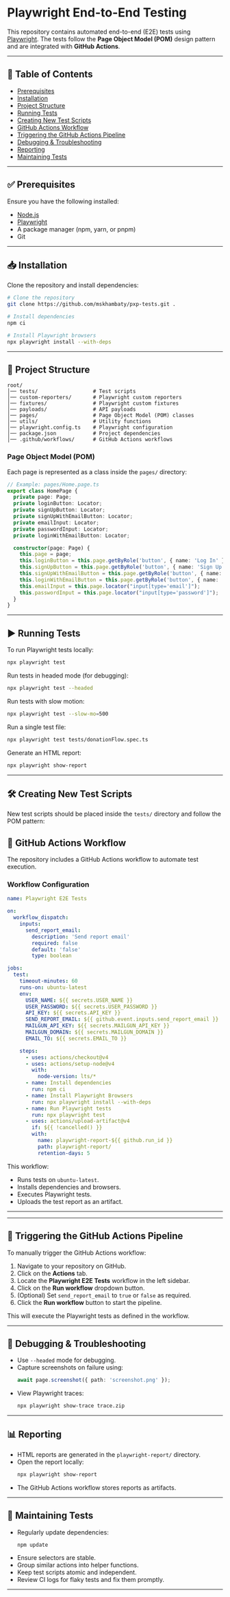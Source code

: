 # Playwright End-to-End Testing

This repository contains automated end-to-end (E2E) tests using [Playwright](https://playwright.dev/). The tests follow the **Page Object Model (POM)** design pattern and are integrated with **GitHub Actions**.

---

## 📌 Table of Contents

- [Prerequisites](#prerequisites)
- [Installation](#installation)
- [Project Structure](#project-structure)
- [Running Tests](#running-tests)
- [Creating New Test Scripts](#creating-new-test-scripts)
- [GitHub Actions Workflow](#github-actions-workflow)
- [Triggering the GitHub Actions Pipeline](#triggering-the-github-actions-pipeline)
- [Debugging & Troubleshooting](#debugging--troubleshooting)
- [Reporting](#reporting)
- [Maintaining Tests](#maintaining-tests)

---

## ✅ Prerequisites

Ensure you have the following installed:

- [Node.js](https://nodejs.org/)
- [Playwright](https://playwright.dev/)
- A package manager (npm, yarn, or pnpm)
- Git

---

## 📥 Installation

Clone the repository and install dependencies:

```sh
# Clone the repository
git clone https://github.com/mskhambaty/pxp-tests.git .

# Install dependencies
npm ci

# Install Playwright browsers
npx playwright install --with-deps
```

---

## 📂 Project Structure

```
root/
│── tests/                  # Test scripts
│── custom-reporters/       # Playwright custom reporters
│── fixtures/               # Playwright custom fixtures
│── payloads/               # API payloads
│── pages/                  # Page Object Model (POM) classes
│── utils/                  # Utility functions
│── playwright.config.ts    # Playwright configuration
│── package.json            # Project dependencies
│── .github/workflows/      # GitHub Actions workflows
```

### Page Object Model (POM)

Each page is represented as a class inside the `pages/` directory:

```ts
// Example: pages/Home.page.ts
export class HomePage {
  private page: Page;
  private loginButton: Locator;
  private signUpButton: Locator;
  private signUpWithEmailButton: Locator;
  private emailInput: Locator;
  private passwordInput: Locator;
  private loginWithEmailButton: Locator;

  constructor(page: Page) {
    this.page = page;
    this.loginButton = this.page.getByRole('button', { name: 'Log In' });
    this.signUpButton = this.page.getByRole('button', { name: 'Sign Up' });
    this.signUpWithEmailButton = this.page.getByRole('button', { name: 'Sign up with email' });
    this.loginWithEmailButton = this.page.getByRole('button', { name: 'Log in with Email' });
    this.emailInput = this.page.locator("input[type='email']");
    this.passwordInput = this.page.locator("input[type='password']");
  }
}
```

---

## ▶️ Running Tests

To run Playwright tests locally:

```sh
npx playwright test
```

Run tests in headed mode (for debugging):

```sh
npx playwright test --headed
```

Run tests with slow motion:

```sh
npx playwright test --slow-mo=500
```

Run a single test file:

```sh
npx playwright test tests/donationFlow.spec.ts
```

Generate an HTML report:

```sh
npx playwright show-report
```

---

## 🛠️ Creating New Test Scripts

New test scripts should be placed inside the `tests/` directory and follow the POM pattern:

## 🔄 GitHub Actions Workflow

The repository includes a GitHub Actions workflow to automate test execution.

### Workflow Configuration

```yaml
name: Playwright E2E Tests

on:
  workflow_dispatch:
    inputs:
      send_report_email:
        description: 'Send report email'
        required: false
        default: 'false'
        type: boolean

jobs:
  test:
    timeout-minutes: 60
    runs-on: ubuntu-latest
    env:
      USER_NAME: ${{ secrets.USER_NAME }}
      USER_PASSWORD: ${{ secrets.USER_PASSWORD }}
      API_KEY: ${{ secrets.API_KEY }}
      SEND_REPORT_EMAIL: ${{ github.event.inputs.send_report_email }}
      MAILGUN_API_KEY: ${{ secrets.MAILGUN_API_KEY }}
      MAILGUN_DOMAIN: ${{ secrets.MAILGUN_DOMAIN }}
      EMAIL_TO: ${{ secrets.EMAIL_TO }}

    steps:
      - uses: actions/checkout@v4
      - uses: actions/setup-node@v4
        with:
          node-version: lts/*
      - name: Install dependencies
        run: npm ci
      - name: Install Playwright Browsers
        run: npx playwright install --with-deps
      - name: Run Playwright tests
        run: npx playwright test
      - uses: actions/upload-artifact@v4
        if: ${{ !cancelled() }}
        with:
          name: playwright-report-${{ github.run_id }}
          path: playwright-report/
          retention-days: 5
```

This workflow:

- Runs tests on `ubuntu-latest`.
- Installs dependencies and browsers.
- Executes Playwright tests.
- Uploads the test report as an artifact.

---

---

## 🚀 Triggering the GitHub Actions Pipeline

To manually trigger the GitHub Actions workflow:

1. Navigate to your repository on GitHub.
2. Click on the **Actions** tab.
3. Locate the **Playwright E2E Tests** workflow in the left sidebar.
4. Click on the **Run workflow** dropdown button.
5. (Optional) Set `send_report_email` to `true` or `false` as required.
6. Click the **Run workflow** button to start the pipeline.

This will execute the Playwright tests as defined in the workflow.

---

## 🐞 Debugging & Troubleshooting

- Use `--headed` mode for debugging.
- Capture screenshots on failure using:
  ```ts
  await page.screenshot({ path: 'screenshot.png' });
  ```
- View Playwright traces:
  ```sh
  npx playwright show-trace trace.zip
  ```

---

## 📊 Reporting

- HTML reports are generated in the `playwright-report/` directory.
- Open the report locally:
  ```sh
  npx playwright show-report
  ```
- The GitHub Actions workflow stores reports as artifacts.

---

## 🔄 Maintaining Tests

- Regularly update dependencies:
  ```sh
  npm update
  ```
- Ensure selectors are stable.
- Group similar actions into helper functions.
- Keep test scripts atomic and independent.
- Review CI logs for flaky tests and fix them promptly.

---

